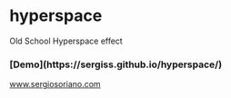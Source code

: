 # hyperspace
Old School Hyperspace effect

<h3> [Demo](https://sergiss.github.io/hyperspace/) </h3>

www.sergiosoriano.com
